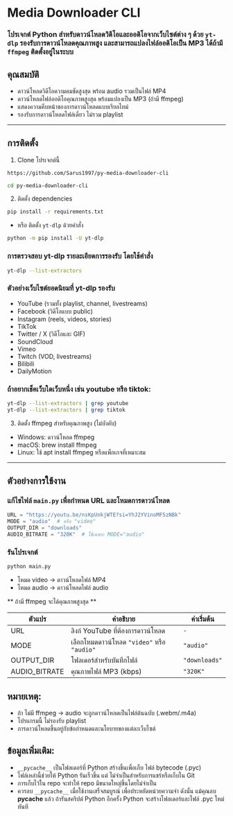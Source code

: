 <h1>Media Downloader CLI</h1>

### โปรเจกต์ Python สำหรับดาวน์โหลดวิดีโอและออดิโอจากเว็บไซต์ต่าง ๆ ด้วย `yt-dlp`   รองรับการดาวน์โหลดคุณภาพสูง และสามารถแปลงไฟล์ออดิโอเป็น MP3 ได้ถ้ามี `ffmpeg` ติดตั้งอยู่ในระบบ

## คุณสมบัติ

- ดาวน์โหลดวิดีโอความคมชัดสูงสุด พร้อม audio รวมเป็นไฟล์ MP4  
- ดาวน์โหลดไฟล์ออดิโอคุณภาพสูงสุด พร้อมแปลงเป็น MP3 (ถ้ามี ffmpeg)  
- แสดงความคืบหน้าของการดาวน์โหลดแบบเรียลไทม์  
- รองรับการดาวน์โหลดไฟล์เดี่ยว ไม่รวม playlist  

---

## การติดตั้ง

1. Clone โปรเจกต์นี้
```bash
https://github.com/Sarus1997/py-media-downloader-cli

cd py-media-downloader-cli
```

2. ติดตั้ง dependencies

```bash
pip install -r requirements.txt
```

  - หรือ ติดตั้ง `yt-dlp` ด้วยคำสั่ง

```bash
python -m pip install -U yt-dlp
```

### การตรวจสอบ yt-dlp รายละเอียดการรองรับ โดยใช้คําสั่ง

```bash
yt-dlp --list-extractors 
```

### ตัวอย่างเว็บไซต์ยอดนิยมที่ yt-dlp รองรับ
- YouTube (รวมทั้ง playlist, channel, livestreams)
- Facebook (วิดีโอแบบ public)
- Instagram (reels, videos, stories)
- TikTok
- Twitter / X (วิดีโอและ GIF)
- SoundCloud
- Vimeo
- Twitch (VOD, livestreams)
- Bilibili
- DailyMotion

### ถ้าอยากเช็คเว็บใดเว็บหนึ่ง เช่น youtube หรือ tiktok:

```bash
yt-dlp --list-extractors | grep youtube
yt-dlp --list-extractors | grep tiktok
```

3. ติดตั้ง ffmpeg สำหรับคุณภาพสูง (ไม่บังคับ) 

- Windows: ดาวน์โหลด ffmpeg
- macOS: brew install ffmpeg
- Linux: ใช้ apt install ffmpeg หรือแพ็กเกจที่เหมาะสม

---

<h2>ตัวอย่างการใช้งาน</h2>

### แก้ไขไฟล์ `main.py` เพื่อกำหนด URL และโหมดการดาวน์โหลด

```python
URL = "https://youtu.be/nsKpUnkjWTE?si=YhJ2YVinoMF5zNBk"
MODE = "audio"  # หรือ "video"
OUTPUT_DIR = "downloads"
AUDIO_BITRATE = "320K"  # ใช้เฉพาะ MODE="audio"
```

### รันโปรเจกต์

```bash
python main.py
```

- โหมด video → ดาวน์โหลดไฟล์ MP4
- โหมด audio → ดาวน์โหลดไฟล์ audio 

** ถ้ามี ffmpeg จะได้คุณภาพสูงสุด ** 

| ตัวแปร        | คำอธิบาย                                    | ค่าเริ่มต้น   |
| ------------- | ------------------------------------------- | ------------- |
| URL           | ลิงก์ YouTube ที่ต้องการดาวน์โหลด           | `-`             |
| MODE          | เลือกโหมดดาวน์โหลด `"video"` หรือ `"audio"` | `"audio"`     |
| OUTPUT_DIR    | โฟลเดอร์สำหรับบันทึกไฟล์                    | `"downloads"` |
| AUDIO_BITRATE | คุณภาพไฟล์ MP3 (kbps)                       | `"320K"`      |


<h2> หมายเหตุ: </h2>

- ถ้า ไม่มี ffmpeg → audio จะถูกดาวน์โหลดเป็นไฟล์ต้นฉบับ (.webm/.m4a)
- โปรแกรมนี้ ไม่รองรับ playlist
- การดาวน์โหลดขึ้นอยู่กับข้อกำหนดและนโยบายของแต่ละเว็บไซต์

<h2> ข้อมูลเพิ่มเติม: </h2>

- `__pycache__` เป็นโฟลเดอร์ที่ Python สร้างขึ้นเพื่อเก็บ ไฟล์ bytecode (.pyc)
- ไฟล์เหล่านี้ช่วยให้ Python รันเร็วขึ้น แต่ ไม่จำเป็นสำหรับการแชร์หรือเก็บใน Git
- การเก็บไว้ใน repo จะทำให้ repo มีขนาดใหญ่ขึ้นโดยไม่จำเป็น
- ควรลบ `__pycache__` เมื่อใช้งานเสร็จสมบูรณ์ เพื่อประหยัดหน่วยความจํา ดังนั้น แม้คุณลบ __pycache__ แล้ว ถ้ารันสคริปต์ Python อีกครั้ง Python จะสร้างโฟลเดอร์และไฟล์ .pyc ใหม่ทันที
